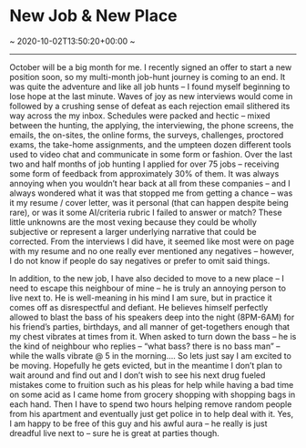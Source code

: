 # New Job &#038; New Place
~ 2020-10-02T13:50:20+00:00 ~
  
---
October will be a big month for me. I recently signed an offer to start a new position soon, so my multi-month job-hunt journey is coming to an end. It was quite the adventure and like all job hunts – I found myself beginning to lose hope at the last minute. Waves of joy as new interviews would come in followed by a crushing sense of defeat as each rejection email slithered its way across the my inbox. Schedules were packed and hectic – mixed between the hunting, the applying, the interviewing, the phone screens, the emails, the on-sites, the online forms, the surveys, challenges, proctored exams, the take-home assignments, and the umpteen dozen different tools used to video chat and communicate in some form or fashion. Over the last two and half months of job hunting I applied for over 75 jobs – receiving some form of feedback from approximately 30% of them. It was always annoying when you wouldn’t hear back at all from these companies – and I always wondered what it was that stopped me from getting a chance – was it my resume / cover letter, was it personal (that can happen despite being rare), or was it some AI/criteria rubric I failed to answer or match? These little unknowns are the most vexing because they could be wholly subjective or represent a larger underlying narrative that could be corrected. From the interviews I did have, it seemed like most were on page with my resume and no one really ever mentioned any negatives – however, I do not know if people do say negatives or prefer to omit said things.

In addition, to the new job, I have also decided to move to a new place – I need to escape this neighbour of mine – he is truly an annoying person to live next to. He is well-meaning in his mind I am sure, but in practice it comes off as disrespectful and defiant. He believes himself perfectly allowed to blast the bass of his speakers deep into the night (8PM-6AM) for his friend’s parties, birthdays, and all manner of get-togethers enough that my chest vibrates at times from it. When asked to turn down the bass – he is the kind of neighbour who replies – “what bass? there is no bass man” – while the walls vibrate @ 5 in the morning…. So lets just say I am excited to be moving. Hopefully he gets evicted, but in the meantime I don’t plan to wait around and find out and I don’t wish to see his next drug fueled mistakes come to fruition such as his pleas for help while having a bad time on some acid as I came home from grocery shopping with shopping bags in each hand. Then I have to spend two hours helping remove random people from his apartment and eventually just get police in to help deal with it. Yes, I am happy to be free of this guy and his awful aura – he really is just dreadful live next to – sure he is great at parties though.